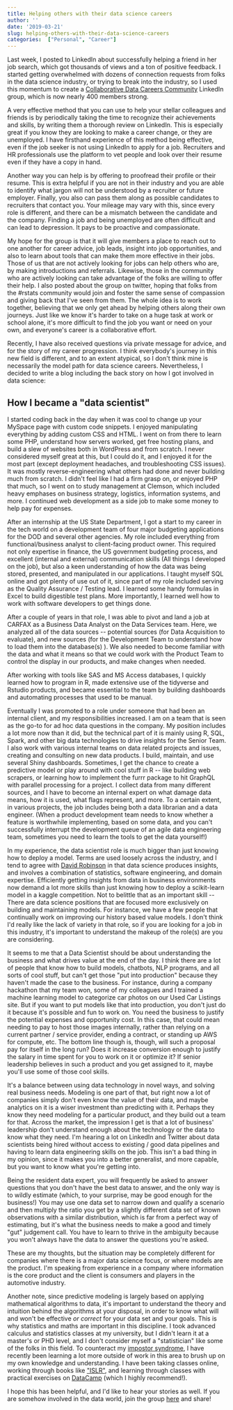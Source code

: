 ```yaml
---
title: Helping others with their data science careers
author: ''
date: '2019-03-21'
slug: helping-others-with-their-data-science-careers
categories:  ["Personal", "Career"]
---
```



Last week, I posted to LinkedIn about successfully helping a friend in her job search, which got thousands of views and a ton of positive feedback. I started getting overwhelmed with dozens of connection requests from folks in the data science industry, or trying to break into the industry, so I used this momentum to create a [Collaborative Data Careers Community](https://www.linkedin.com/groups/12225054) LinkedIn group, which is now nearly 400 members strong.  

A very effective method that you can use to help your stellar colleagues and friends is by periodically taking the time to recognize their achievements and skills, by writing them a thorough review on LinkedIn.  This is especially great if you know they are looking to make a career change, or they are unemployed.  I have firsthand experience of this method being effective, even if the job seeker is not using LinkedIn to apply for a job.  Recruiters and HR professionals use the platform to vet people and look over their resume even if they have a copy in hand.

Another way you can help is by offering to proofread their profile or their resume.  This is extra helpful if you are not in their industry and you are able to identify what jargon will not be understood by a recruiter or future employer. Finally, you also can pass them along as possible candidates to recruiters that contact you.  Your mileage may vary with this, since every role is different, and there can be a mismatch between the candidate and the company. Finding a job and being unemployed are often difficult and can lead to depression.  It pays to be proactive and compassionate.

My hope for the group is that it will give members a place to reach out to one another for career advice, job leads, insight into job opportunities, and also to learn about tools that can make them more effective in their jobs.  Those of us that are not actively looking for jobs can help others who are, by making introductions and referrals. Likewise, those in the community who are actively looking can take advantage of the folks are willing to offer their help.  I also posted about the group on twitter, hoping that folks from the #rstats community would join and foster the same sense of compassion and giving back that I've seen from them.  The whole idea is to work together, believing that we only get ahead by helping others along their own journeys.  Just like we know it's harder to take on a huge task at work or school alone, it's more difficult to find the job you want or need on your own, and everyone's career is a collaborative effort.

Recently, I have also received questions via private message for advice, and for the story of my career progression.  I think everybody's journey in this new field is different, and to an extent atypical, so I don't think mine is necessarily the model path for data science careers.  Nevertheless, I decided to write a blog including the back story on how I got involved in data science: 

## How I became a "data scientist"

I started coding back in the day when it was cool to change up your MySpace page with custom code snippets.  I enjoyed manipulating everything by adding custom CSS and HTML.  I went on from there to learn some PHP, understand how servers worked, get free hosting plans, and build a slew of websites both in WordPress and from scratch.  I never considered myself great at this, but I could do it, and I enjoyed it for the most part (except deployment headaches, and troubleshooting CSS issues).  It was mostly reverse-engineering what others had done and never building much from scratch.  I didn't feel like I had a firm grasp on, or enjoyed PHP that much, so I went on to study management at Clemson, which included heavy emphases on business strategy, logistics, information systems, and more.  I continued web development as a side job to make some money to help pay for expenses.

After an internship at the US State Department, I got a start to my career in the tech world on a development team of four major budgeting applications for the DOD and several other agencies.  My role included everything from functional/business analyst to client-facing product owner.  This required not only expertise in finance, the US government budgeting process, and excellent (internal and external) communication skills (All things I developed on the job), but also a keen understanding of how the data was being stored, presented, and manipulated in our applications.  I taught myself SQL online and got plenty of use out of it, since part of my role included serving as the Quality Assurance / Testing lead.  I learned some handy formulas in Excel to build digestible test plans.  More importantly, I learned well how to work with software developers to get things done. 

After a couple of years in that role, I was able to pivot and land a job at CARFAX as a Business Data Analyst on the Data Services team.  Here, we analyzed all of the data sources -- potential sources (for Data Acquisition to evaluate), and new sources (for the Development Team to understand how to load them into the database(s) ).  We also needed to become familiar with the data and what it means so that we could work with the Product Team to control the display in our products, and make changes when needed.

After working with tools like SAS and MS Access databases, I quickly learned how to program in R, made extensive use of the tidyverse and Rstudio products, and became essential to the team by building dashboards and automating processes that used to be manual.

Eventually I was promoted to a role under someone that had been an internal client, and my responsibilities increased. I am on a team that is seen as the go-to for ad hoc data questions in the company.  My position includes a lot more now than it did, but the technical part of it is mainly using R, SQL, Spark, and other big data technologies to drive insights for the Senior Team.  I also work with various internal teams on data related projects and issues, creating and consulting on new data products.  I build, maintain, and use several Shiny dashboards.  Sometimes, I get the chance to create a predictive model or play around with cool stuff in R -- like building web scrapers, or learning how to implement the furrr package to hit GraphQL with parallel processing for a project.  I collect data from many different sources, and I have to become an internal expert on what damage data means, how it is used, what flags represent, and more.  To a certain extent, in various projects, the job includes being both a data librarian and a data engineer.  (When a product development team needs to know whether a feature is worthwhile implementing, based on some data, and you can't successfully interrupt the development queue of an agile data engineering team, sometimes you need to learn the tools to get the data yourself!)

In my experience, the data scientist role is much bigger than just knowing how to deploy a model.  Terms are used loosely across the industry, and I tend to agree with [David Robinson](http://varianceexplained.org/r/ds-ml-ai/) in that data science produces insights, and involves a combination of statistics, software engineering, and domain expertise.  Efficiently getting insights from data in business environments now demand a lot more skills than just knowing how to deploy a scikit-learn model in a kaggle competition.  Not to belittle that as an important skill -- There are data science positions that are focused more exclusively on building and maintaining models.  For instance, we have a few people that continually work on improving our history based value models.  I don't think I'd really like the lack of variety in that role, so if you are looking for a job in this industry, it's important to understand the makeup of the role(s) are you are considering.  

It seems to me that a Data Scientist should be about understanding the business and what drives value at the end of the day.  I think there are a lot of people that know how to build models, chatbots, NLP programs, and all sorts of cool stuff, but can't get those "put into production" because they haven't made the case to the business.  For instance, during a company hackathon that my team won, some of my colleagues and I trained a machine learning model to categorize car photos on our Used Car Listings site. But if you want to put models like that into production, you don't just do it because it's possible and fun to work on.  You need the business to justify the potential expenses and opportunity cost.  In this case, that could mean needing to pay to host those images internally, rather than relying on a current partner / service provider, ending a contract, or standing up AWS for compute, etc.  The bottom line though is, though, will such a proposal pay for itself in the long run?  Does it increase conversion enough to justify the salary in time spent for you to work on it or optimize it?  If senior leadership believes in such a product and you get assigned to it, maybe you'll use some of those cool skills.  

It's a balance between using data technology in novel ways, and solving real business needs. Modeling is one part of that, but right now a lot of companies simply don't even know the value of their data, and maybe analytics on it is a wiser investment than predicting with it. Perhaps they know they need modeling for a particular product, and they build out a team for that.  Across the market, the impression I get is that a lot of business' leadership don't understand enough about the technology or the data to know what they need.  I'm hearing a lot on LinkedIn and Twitter about data scientists being hired without access to existing / good data pipelines and having to learn data engineering skills on the job. This isn't a bad thing in my opinion, since it makes you into a better generalist, and more capable, but you want to know what you're getting into.

Being the resident data expert, you will frequently be asked to answer questions that you don't have the best data to answer, and the only way is to wildly estimate (which, to your surprise, may be good enough for the business!)  You may use one data set to narrow down and qualify a scenario and then multiply the ratio you get by a slightly different data set of known observations with a similar distribution, which is far from a perfect way of estimating, but it's what the business needs to make a good and timely "gut" judgement call.  You have to learn to thrive in the ambiguity because you won't always have the data to answer the questions you're asked.

These are my thoughts, but the situation may be completely different for companies where there is a major data science focus, or where models are the product. I'm speaking from experience in a company where information is the core product and the client is consumers and players in the automotive industry.

Another note, since predictive modeling is largely based on applying mathematical algorithms to data, it's important to understand the theory and intuition behind the algorithms at your disposal, in order to know what will and won't be effective *or correct* for your data set and your goals.  This is why statistics and maths are important in this discipline. I took advanced calculus and statistics classes at my university, but I didn't learn it at a master's or PHD level, and I don't consider myself a "statistician" like some of the folks in this field.  To counteract my [impostor syndrome](https://caitlinhudon.com/2018/01/19/imposter-syndrome-in-data-science/), I have recently been learning a lot more outside of work in this area to brush up on my own knowledge and understanding.  I have been taking classes online, working through books like ["ISLR"](https://www-bcf.usc.edu/~gareth/ISL/), and learning through classes with practical exercises on [DataCamp](https://www.datacamp.com/) (which I highly recommend!).

I hope this has been helpful, and I'd like to hear your stories as well.  If you are somehow involved in the data world, join the group  [here](https://www.linkedin.com/groups/12225054) and share!